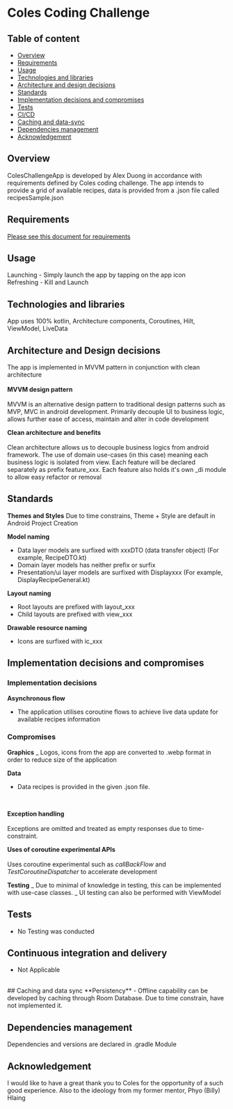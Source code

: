 # Coles Coding Challenge
## Table of content
- [Overview](#overview)
- [Requirements](#requirements)
- [Usage](#usage)
- [Technologies and libraries](#technologies-and-libraries)
- [Architecture and design decisions](#architecture-and-design-decisions)
- [Standards](#standards)
- [Implementation decisions and compromises](#implementation-decisions-and-compromises)
- [Tests](#tests)
- [CI/CD](#continuous-integration-and-delivery)
- [Caching and data-sync](#caching-and-data-sync)
- [Dependencies management](#dependencies-management)
- [Acknowledgement](#acknowledgement)

## Overview
ColesChallengeApp  is developed by Alex Duong in accordance with requirements defined by Coles coding challenge. 
The app intends to provide a grid of available recipes, data is provided from a .json file called recipesSample.json

## Requirements
[Please see this document for requirements](https://github.com/braveheart3208/ColesChallenge/blob/main/Coles%20Mobile%20Coding%20Challenge%20Brief-v1.1.pdf)

## Usage
Launching - Simply launch the app by tapping on the app icon <br />
Refreshing - Kill and Launch 

## Technologies and libraries 
App uses 100% kotlin, Architecture components, Coroutines, Hilt, ViewModel, LiveData

## Architecture and Design decisions
The app is implemented in MVVM pattern in conjunction with clean architecture
<br/><br/>
**MVVM design pattern**
<br/><br/>
MVVM is an alternative design pattern to traditional design patterns such as MVP, MVC in android development. Primarily decouple UI to business logic,
allows further ease of access, maintain and alter in code development

**Clean architecture and benefits**
<br/><br/>
Clean architecture allows us to decouple business logics from android framework. The use of domain use-cases (in this case)
meaning each business logic is isolated from view.
Each feature will be declared separately as prefix feature_xxx.
Each feature also holds it's own \_di module to allow easy refactor or removal <br/> 

## Standards
**Themes and Styles**
Due to time constrains, Theme + Style are default in Android Project Creation

**Model naming**
- Data layer models are surfixed with xxxDTO (data transfer object) (For example, RecipeDTO.kt)
- Domain layer models has neither prefix or surfix
- Presentation/ui layer models are surfixed with Displayxxx (For example, DisplayRecipeGeneral.kt)

**Layout naming**
- Root layouts are prefixed with layout_xxx
- Child layouts are prefixed with view_xxx

**Drawable resource naming**
- Icons are surfixed with ic_xxx

## Implementation decisions and compromises 
### Implementation decisions 

**Asynchronous flow**
- The application utilises coroutine flows to achieve live data update for available recipes information

### Compromises
**Graphics**
_ Logos, icons from the app are converted to .webp format in order to reduce size of the application
  
**Data**
- Data recipes is provided in the given .json file. 
<br/>

**Exception handling**<br/><br/>
Exceptions are omitted and treated as empty responses due to time-constraint.

**Uses of coroutine experimental APIs**<br/><br/>
Uses coroutine experimental such as _callBackFlow_ and _TestCoroutineDispatcher_ to accelerate development

**Testing**
_ Due to minimal of knowledge in testing, this can be implemented with use-case classes.
_ UI testing can also be performed with ViewModel
## Tests
- No Testing was conducted
## Continuous integration and delivery
- Not Applicable
<br />
## Caching and data sync
**Persistency**
- Offline capability can be developed by caching through Room Database. Due to time constrain, have not implemented it.

## Dependencies management
Dependencies and versions are declared in .gradle Module

## Acknowledgement 
I would like to have a great thank you to Coles for the opportunity of a such good experience. 
Also to the ideology from my former mentor, Phyo (Billy) Hlaing










